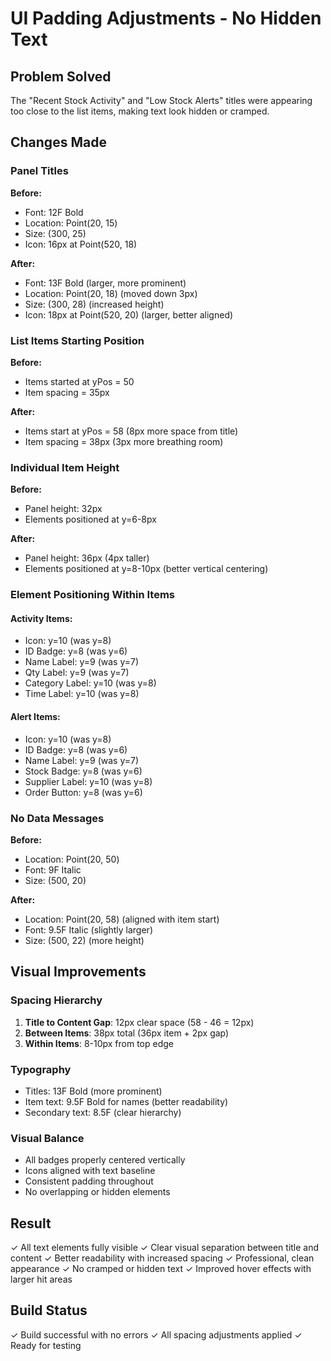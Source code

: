 # UI Padding Adjustments - No Hidden Text

## Problem Solved
The "Recent Stock Activity" and "Low Stock Alerts" titles were appearing too close to the list items, making text look hidden or cramped.

## Changes Made

### Panel Titles
**Before:**
- Font: 12F Bold
- Location: Point(20, 15)
- Size: (300, 25)
- Icon: 16px at Point(520, 18)

**After:**
- Font: 13F Bold (larger, more prominent)
- Location: Point(20, 18) (moved down 3px)
- Size: (300, 28) (increased height)
- Icon: 18px at Point(520, 20) (larger, better aligned)

### List Items Starting Position
**Before:**
- Items started at yPos = 50
- Item spacing = 35px

**After:**
- Items start at yPos = 58 (8px more space from title)
- Item spacing = 38px (3px more breathing room)

### Individual Item Height
**Before:**
- Panel height: 32px
- Elements positioned at y=6-8px

**After:**
- Panel height: 36px (4px taller)
- Elements positioned at y=8-10px (better vertical centering)

### Element Positioning Within Items

#### Activity Items:
- Icon: y=10 (was y=8)
- ID Badge: y=8 (was y=6)
- Name Label: y=9 (was y=7)
- Qty Label: y=9 (was y=7)
- Category Label: y=10 (was y=8)
- Time Label: y=10 (was y=8)

#### Alert Items:
- Icon: y=10 (was y=8)
- ID Badge: y=8 (was y=6)
- Name Label: y=9 (was y=7)
- Stock Badge: y=8 (was y=6)
- Supplier Label: y=10 (was y=8)
- Order Button: y=8 (was y=6)

### No Data Messages
**Before:**
- Location: Point(20, 50)
- Font: 9F Italic
- Size: (500, 20)

**After:**
- Location: Point(20, 58) (aligned with item start)
- Font: 9.5F Italic (slightly larger)
- Size: (500, 22) (more height)

## Visual Improvements

### Spacing Hierarchy
1. **Title to Content Gap**: 12px clear space (58 - 46 = 12px)
2. **Between Items**: 38px total (36px item + 2px gap)
3. **Within Items**: 8-10px from top edge

### Typography
- Titles: 13F Bold (more prominent)
- Item text: 9.5F Bold for names (better readability)
- Secondary text: 8.5F (clear hierarchy)

### Visual Balance
- All badges properly centered vertically
- Icons aligned with text baseline
- Consistent padding throughout
- No overlapping or hidden elements

## Result
✓ All text elements fully visible
✓ Clear visual separation between title and content
✓ Better readability with increased spacing
✓ Professional, clean appearance
✓ No cramped or hidden text
✓ Improved hover effects with larger hit areas

## Build Status
✓ Build successful with no errors
✓ All spacing adjustments applied
✓ Ready for testing
